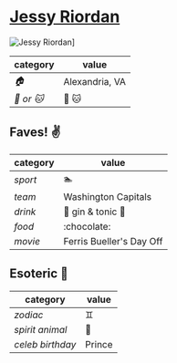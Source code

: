 # [Jessy Riordan](https://github.com/JessyRiordan)

![Jessy Riordan](https://avatars3.githubusercontent.com/u/12103371?v=3&s=460)]

| category | value |
|-----------|-------|
| _:house:_ | Alexandria, VA |
| _:dog: or :cat:_ | :dog: :cat: |

## Faves! :v:
| category | value |
|----------|--------|
| _sport_  | :swimmer: |
| _team_   | Washington Capitals |
| _drink_  | :beer: gin & tonic :wine_glass: |
| _food_   |:chocolate: |
| _movie_  | Ferris Bueller's Day Off |

## Esoteric :crystal_ball:

| category | value |
|----------|-------|
| _zodiac_ | :gemini: |
| _spirit animal_ | :tiger: |
| _celeb birthday_ | Prince |
